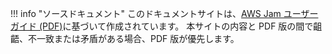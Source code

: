 !!! info "ソースドキュメント"
    このドキュメントサイトは、[AWS Jam ユーザーガイド (PDF)](https://aws-jam-docs.s3-us-west-2.amazonaws.com/aws-jam-user-guide.pdf)に基づいて作成されています。
    本サイトの内容と PDF 版の間で齟齬、不一致または矛盾がある場合、PDF 版が優先します。
